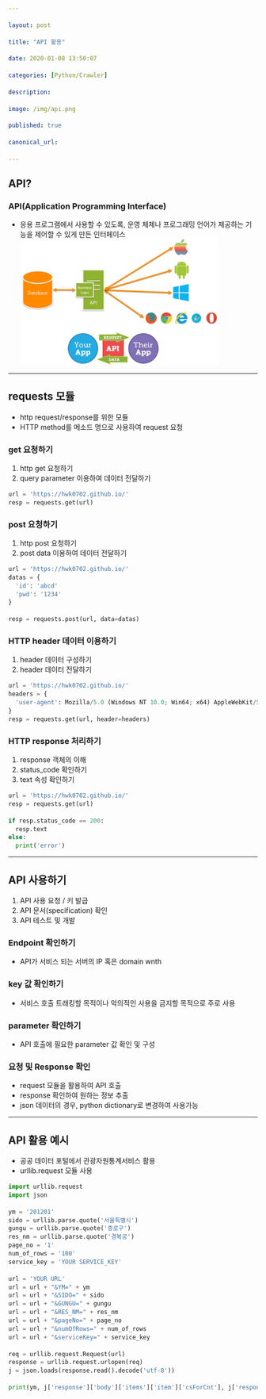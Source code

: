 ```yaml
---

layout: post

title: "API 활용"

date: 2020-01-08 13:50:07

categories: [Python/Crawler]

description:

image: /img/api.png

published: true

canonical_url:

---
```


## API?

### API(Application Programming Interface)

-	응용 프로그램에서 사용할 수 있도록, 운영 체제나 프로그래밍 언어가 제공하는 기능을 제어할 수 있게 만든 인터페이스<br> <img src="/img/API.JPG" width="400">

------------------------------------------

## requests 모듈

-	http request/response를 위한 모듈
-	HTTP method를 메소드 명으로 사용하여 request 요청

### get 요청하기
1. http get 요청하기
2. query parameter 이용하여 데이터 전달하기

```python
url = 'https://hwk0702.github.io/'
resp = requests.get(url)
```

### post 요청하기
1. http post 요청하기
2. post data 이용하여 데이터 전달하기

```python
url = 'https://hwk0702.github.io/'
datas = {
  'id': 'abcd'
  'pwd': '1234'
}

resp = requests.post(url, data=datas)
```

### HTTP header 데이터 이용하기
1. header 데이터 구성하기
2. header 데이터 전달하기

```python
url = 'https://hwk0702.github.io/'
headers = {
  'user-agent': Mozilla/5.0 (Windows NT 10.0; Win64; x64) AppleWebKit/537.36 (KHTML, like Gecko) Chrome/79.0.3945.88 Safari/537.36
}
resp = requests.get(url, header=headers)
```

### HTTP response 처리하기
1. response 객체의 이해
2. status_code 확인하기
3. text 속성 확인하기

```python
url = 'https://hwk0702.github.io/'
resp = requests.get(url)

if resp.status_code == 200:
  resp.text
else:
  print('error')
```
----------------------------------------------

## API 사용하기

1. API 사용 요청 / 키 발급
2. API 문서(specification) 확인
3. API 테스트 및 개발

### Endpoint 확인하기
- API가 서비스 되는 서버의 IP 혹은 domain wnth

### key 값 확인하기
- 서비스 호출 트래킹할 목적이나 악의적인 사용을 금지할 목적으로 주로 사용

### parameter 확인하기
- API 호출에 필요한 parameter 값 확인 및 구성

### 요청 및 Response 확인
- request 모듈을 활용하여 API 호출
- response 확인하여 원하는 정보 추출
- json 데이터의 경우, python dictionary로 변경하여 사용가능

-------------------------------------------------------------------

## API 활용 예시
- 공공 데이터 포털에서 관광자원통계서비스 활용
- urllib.request 모듈 사용

```python
import urllib.request
import json

ym = '201201'
sido = urllib.parse.quote('서울특별시')
gungu = urllib.parse.quote('종로구')
res_nm = urllib.parse.quote('경복궁')
page_no = '1'
num_of_rows = '100'
service_key = 'YOUR SERVICE_KEY'

url = 'YOUR URL'
url = url + "&YM=" + ym
url = url + "&SIDO=" + sido
url = url + "&GUNGU=" + gungu
url = url + "&RES_NM=" + res_nm
url = url + "&pageNo=" + page_no
url = url + "&numOfRows=" + num_of_rows
url = url + "&serviceKey=" + service_key

req = urllib.request.Request(url)
response = urllib.request.urlopen(req)
j = json.loads(response.read().decode('utf-8'))

print(ym, j['response']['body']['items']['item']['csForCnt'], j['response']['body']['items']['item']['csNatCnt'])
```
